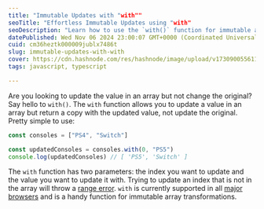```yaml
---
title: "Immutable Updates with "with""
seoTitle: "Effortless Immutable Updates using "with"
seoDescription: "Learn how to use the `with()` function for immutable array updates without altering the original array"
datePublished: Wed Nov 06 2024 23:00:07 GMT+0000 (Coordinated Universal Time)
cuid: cm36heztk000009jublx7486t
slug: immutable-updates-with-with
cover: https://cdn.hashnode.com/res/hashnode/image/upload/v1730900556119/e1cda98e-09a0-45ab-9b46-e29d5586fdb3.png
tags: javascript, typescript

---
```


Are you looking to update the value in an array but not change the original? Say hello to `with()`. The `with` function allows you to update a value in an array but return a copy with the updated value, not update the original. Pretty simple to use:

```javascript
const consoles = ["PS4", "Switch"]

const updatedConsoles = consoles.with(0, "PS5")
console.log(updatedConsoles) // [ 'PS5', 'Switch' ]
```

The `with` function has two parameters: the index you want to update and the value you want to update it with. Trying to update an index that is not in the array will throw a [range error](https://developer.mozilla.org/en-US/docs/Web/JavaScript/Reference/Global_Objects/RangeError). `with` is currently supported in all [major browsers](https://developer.mozilla.org/en-US/docs/Web/JavaScript/Reference/Global_Objects/RangeError) and is a handy function for immutable array transformations.